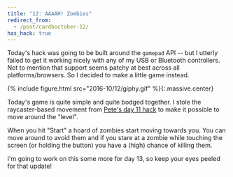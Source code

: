 ```yaml
---
title: "12: AAAAH! Zombies"
redirect_from:
  - /post/cardboctober-12/
has_hack: true
---
```


Today's hack was going to be built around the `gamepad` API -- but I utterly failed to get it working nicely with any of my USB or Bluetooth controllers. Not to mention that support seems patchy at best across all platforms/browsers. So I decided to make a little game instead.

<!-- more -->

{% include figure.html src="2016-10/12/giphy.gif" %}{:.massive.center}

Today's game is quite simple and quite bodged together. I stole the raycaster-based movement from [Pete's day 11 hack](https://cardboctober.xyz/pete/11/) to make it possible to move around the "level".

When you hit "Start" a hoard of zombies start moving towards you. You can move around to avoid them and if you stare at a zombie while touching the screen (or holding the button) you have a (high) chance of killing them.

I'm going to work on this some more for day 13, so keep your eyes peeled for that update!
